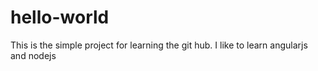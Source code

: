 # hello-world
This is the simple project for learning the git hub.
I like to learn angularjs and nodejs
